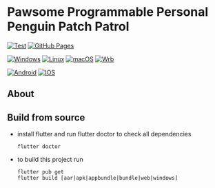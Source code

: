 # Pawsome Programmable Personal Penguin Patch Patrol
[![Test](https://github.com/vralfy/pawsome/actions/workflows/test.yml/badge.svg)](https://github.com/vralfy/pawsome/actions/workflows/test.yml)
[![GitHub Pages](https://github.com/vralfy/pawsome/actions/workflows/github-page.yml/badge.svg)](https://github.com/vralfy/pawsome/actions/workflows/github-page.yml)

[![Windows](https://github.com/vralfy/pawsome/actions/workflows/build-windows.yml/badge.svg)](https://github.com/vralfy/pawsome/actions/workflows/build-windows.yml)
[![Linux](https://github.com/vralfy/pawsome/actions/workflows/build-linux.yml/badge.svg)](https://github.com/vralfy/pawsome/actions/workflows/build-linux.yml)
[![macOS](https://github.com/vralfy/pawsome/actions/workflows/build-macos.yml/badge.svg)](https://github.com/vralfy/pawsome/actions/workflows/build-macos.yml)
[![Wrb](https://github.com/vralfy/pawsome/actions/workflows/build-web.yml/badge.svg)](https://github.com/vralfy/pawsome/actions/workflows/build-web.yml)

[![Android](https://github.com/vralfy/pawsome/actions/workflows/build-android.yml/badge.svg)](https://github.com/vralfy/pawsome/actions/workflows/build-android.yml)
[![IOS](https://github.com/vralfy/pawsome/actions/workflows/build-ios.yml/badge.svg)](https://github.com/vralfy/pawsome/actions/workflows/build-ios.yml)

## About

## Build from source

- install flutter and run flutter doctor to check all dependencies
  ```
  flutter doctor
  ```
- to build this project run
  ```
  flutter pub get
  flutter build [aar|apk|appbundle|bundle|web|windows]
  ```